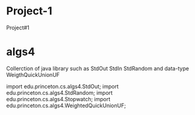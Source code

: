 # Project-1
Project#1
# algs4 
Collerction of java library such as StdOut StdIn StdRandom and data-type WeigthQuickUnionUF

import edu.princeton.cs.algs4.StdOut;
import edu.princeton.cs.algs4.StdRandom;
import edu.princeton.cs.algs4.Stopwatch;
import edu.princeton.cs.algs4.WeightedQuickUnionUF;
